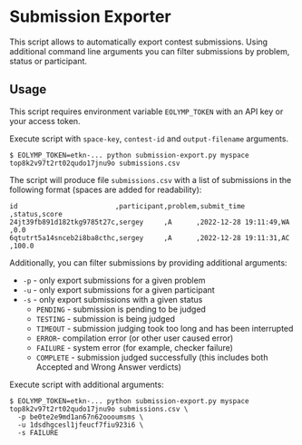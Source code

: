 # Submission Exporter

This script allows to automatically export contest submissions. Using additional command line arguments you can filter submissions by problem, status or participant.

## Usage

This script requires environment variable `EOLYMP_TOKEN` with an API key or your access token.

Execute script with `space-key`, `contest-id` and `output-filename` arguments.

```shell
$ EOLYMP_TOKEN=etkn-... python submission-export.py myspace top8k2v97t2rt02qudo17jnu9o submissions.csv
```

The script will produce file `submissions.csv` with a list of submissions in the following format (spaces are added for readability):

```
id                        ,participant,problem,submit_time        ,status,score
24jt39fb891d182tkg9785t27c,sergey     ,A      ,2022-12-28 19:11:49,WA    ,0.0
6qtutrt5a14snceb2i8ba8cthc,sergey     ,A      ,2022-12-28 19:11:31,AC    ,100.0
```

Additionally, you can filter submissions by providing additional arguments:

- `-p` - only export submissions for a given problem
- `-u` - only export submissions for a given participant
- `-s` - only export submissions with a given status
  - `PENDING` - submission is pending to be judged
  - `TESTING` - submission is being judged
  - `TIMEOUT` - submission judging took too long and has been interrupted
  - `ERROR`- compilation error (or other user caused error)
  - `FAILURE` - system error (for example, checker failure)
  - `COMPLETE` - submission judged successfully (this includes both Accepted and Wrong Answer verdicts)

Execute script with additional arguments:

```shell
$ EOLYMP_TOKEN=etkn-... python submission-export.py myspace top8k2v97t2rt02qudo17jnu9o submissions.csv \
  -p be0te2e9md1an67n62oooumsms \
  -u 1dsdhgcesl1jfeucf7fiu923i6 \
  -s FAILURE
```
